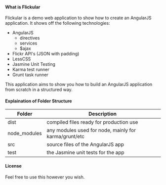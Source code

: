 #### What is Flickular ####
Flickular is a demo web application to show how to create an AngularJS application. It shows off the following technologies:

 - AngularJS
     - directives
     - services
     - $ajax
 - Flickr API's (JSON with padding)
 - LessCSS
 - Jasmine Unit Testing
 - Karma test runner
 - Grunt task runner

This application aims to show you how to build an AngularJS application from scratch in a structured way.

#### Explaination of Folder Structure ####

| Folder        | Description                                           |
| ------------- |-------------------------------------------------------|
| dist          | compiled files ready for production use               |
| node_modules  | any modules used for node, mainly for karma/grunt/etc |
| src           | source files of the AngularJS app                     |
| test          | the Jasmine unit tests for the app                    |

#### License ####
Feel free to use this however you wish.
